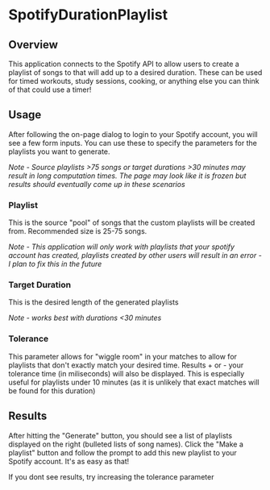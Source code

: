 # SpotifyDurationPlaylist

## Overview

This application connects to the Spotify API to allow users to create a playlist of songs to that will add up to a desired duration. These can be used for timed workouts, study sessions, cooking, or anything else you can think of that could use a timer!

## Usage

After following the on-page dialog to login to your Spotify account, you will see a few form inputs. You can use these to specify the parameters for the playlists you want to generate.

*Note - Source playlists >75 songs or target durations >30 minutes may result in long computation times. The page may look like it is frozen but results should eventually come up in these scenarios*

### Playlist

This is the source "pool" of songs that the custom playlists will be created from. Recommended size is 25-75 songs. 

*Note - This application will only work with playlists that your spotify account has created, playlists created by other users will result in an error - I plan to fix this in the future*

### Target Duration

This is the desired length of the generated playlists

*Note - works best with durations <30 minutes*

### Tolerance

This parameter allows for "wiggle room" in your matches to allow for playlists that don't exactly match your desired time. Results + or - your tolerance time (in miliseconds) will also be displayed. This is especially useful for playlists under 10 minutes (as it is unlikely that exact matches will be found for this duration)

## Results

After hitting the "Generate" button, you should see a list of playlists displayed on the right (bulleted lists of song names). Click the "Make a playlist" button and follow the prompt to add this new playlist to your Spotify account. It's as easy as that!

If you dont see results, try increasing the tolerance parameter


